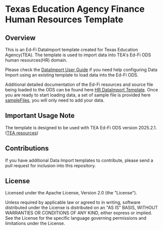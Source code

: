 # Texas Education Agency Finance Human Resources Template

## Overview

This is an Ed-Fi DataImport template created for Texas Education Agency(TEA). The template is used to import data into TEA's Ed-Fi ODS human resources(HR) domain.

Please check the [DataImport User Guide](<DataImport User Guide.pdf>) if you need help configuring Data Import using an existing template to load data into the Ed-Fi ODS.

Additional detailed documentation of the Ed-Fi resources and source file being loaded to the ODS can be found here [HR DataImport Template](<HR DataImport Template.pdf>). Once you are ready to start loading data, a set of sample file is provided here [sampleFiles](sampleFiles), you will only need to add your data.


## Important Usage Note

The template is designed to be used with TEA Ed-Fi ODS version 2025.2.1.([TEA resources](https://www.texasstudentdatasystem.org/tsds/about/resources))

## Contributions

If you have additional Data Import templates to contribute, please send a pull request for inclusion into this repository.

## License

Licensed under the Apache License, Version 2.0 (the "License").

Unless required by applicable law or agreed to in writing, software distributed under the License is distributed on an "AS IS" BASIS, WITHOUT WARRANTIES OR CONDITIONS OF ANY KIND, either express or implied. See the License for the specific language governing permissions and limitations under the License.